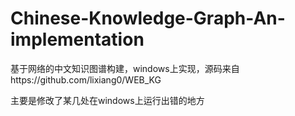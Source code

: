 # Chinese-Knowledge-Graph-An-implementation
基于网络的中文知识图谱构建，windows上实现，源码来自https://github.com/lixiang0/WEB_KG

主要是修改了某几处在windows上运行出错的地方

